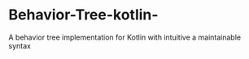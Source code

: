 # Behavior-Tree-kotlin-
A behavior tree implementation for Kotlin with intuitive a maintainable syntax
